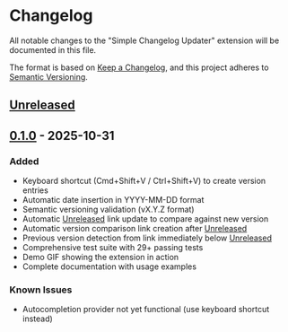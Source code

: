 # Changelog

All notable changes to the "Simple Changelog Updater" extension will be documented in this file.

The format is based on [Keep a Changelog](https://keepachangelog.com/en/1.0.0/),
and this project adheres to [Semantic Versioning](https://semver.org/spec/v2.0.0.html).

## [Unreleased]


## [0.1.0] - 2025-10-31

### Added
- Keyboard shortcut (Cmd+Shift+V / Ctrl+Shift+V) to create version entries
- Automatic date insertion in YYYY-MM-DD format
- Semantic versioning validation (vX.Y.Z format)
- Automatic [Unreleased] link update to compare against new version
- Automatic version comparison link creation after [Unreleased]
- Previous version detection from link immediately below [Unreleased]
- Comprehensive test suite with 29+ passing tests
- Demo GIF showing the extension in action
- Complete documentation with usage examples

### Known Issues
- Autocompletion provider not yet functional (use keyboard shortcut instead)

[Unreleased]: https://github.com/YouG-o/Simple-Changelog-Updater/compare/v0.1.0...HEAD
[0.1.0]: https://github.com/YouG-o/Simple-Changelog-Updater/releases/tag/v0.1.0